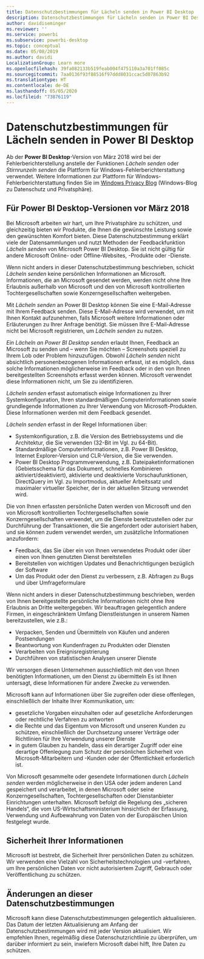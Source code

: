 ```yaml
---
title: Datenschutzbestimmungen für Lächeln senden in Power BI Desktop
description: Datenschutzbestimmungen für Lächeln senden in Power BI Desktop
author: davidiseminger
ms.reviewer: ''
ms.service: powerbi
ms.subservice: powerbi-desktop
ms.topic: conceptual
ms.date: 05/08/2019
ms.author: davidi
LocalizationGroup: Learn more
ms.openlocfilehash: 39fa082133b519feab004f475110a3a701ff085c
ms.sourcegitcommit: 7aa0136f93f88516f97ddd8031ccac5d07863b92
ms.translationtype: HT
ms.contentlocale: de-DE
ms.lasthandoff: 05/05/2020
ms.locfileid: "73876119"
---
```

# <a name="power-bi-desktop-send-a-smile-privacy-statement"></a>Datenschutzbestimmungen für Lächeln senden in Power BI Desktop

Ab der **Power BI Desktop**-Version von März 2018 wird bei der Fehlerberichterstellung anstelle der Funktionen *Lächeln senden* oder *Stirnrunzeln senden* die Plattform für Windows-Fehlerberichterstattung verwendet. Weitere Informationen zur Plattform für Windows-Fehlerberichterstattung finden Sie im [Windows Privacy Blog](https://blogs.windows.com/windowsexperience/2018/01/24/microsoft-introduces-new-privacy-tools-ahead-of-data-privacy-day/) (Windows-Blog zu Datenschutz und Privatsphäre). 

## <a name="for-versions-of-power-bi-desktop-prior-to-march-2018"></a>Für Power BI Desktop-Versionen vor März 2018

Bei Microsoft arbeiten wir hart, um Ihre Privatsphäre zu schützen, und gleichzeitig bieten wir Produkte, die Ihnen die gewünschte Leistung sowie den gewünschten Komfort bieten. Diese Datenschutzbestimmung erklärt viele der Datensammlungen und nutzt Methoden der Feedbackfunktion *Lächeln senden* von Microsoft Power BI Desktop. Sie ist nicht gültig für andere Microsoft Online- oder Offline-Websites, -Produkte oder -Dienste.

Wenn nicht anders in dieser Datenschutzbestimmung beschrieben, schickt *Lächeln senden* keine persönlichen Informationen an Microsoft. Informationen, die an Microsoft gesendet werden, werden nicht ohne Ihre Erlaubnis außerhalb von Microsoft und den von Microsoft kontrollierten Tochtergesellschaften sowie Konzerngesellschaften weitergeben.

Mit *Lächeln senden* an Power BI Desktop können Sie eine E-Mail-Adresse mit Ihrem Feedback senden. Diese E-Mail-Adresse wird verwendet, um mit Ihnen Kontakt aufzunehmen, falls Microsoft weitere Informationen oder Erläuterungen zu Ihrer Anfrage benötigt. Sie müssen Ihre E-Mail-Adresse nicht bei Microsoft registrieren, um *Lächeln senden* zu nutzen.

*Ein Lächeln an Power BI Desktop senden* erlaubt Ihnen, Feedback an Microsoft zu senden und – wenn Sie möchten – Screenshots speziell zu Ihrem Lob oder Problem hinzuzufügen. Obwohl *Lächeln senden* nicht absichtlich personenbezogenen Informationen erfasst, ist es möglich, dass solche Informationen möglicherweise im Feedback oder in den von Ihnen bereitgestellten Screenshots erfasst werden können. Microsoft verwendet diese Informationen nicht, um Sie zu identifizieren.

*Lächeln senden* erfasst automatisch einige Informationen zu Ihrer Systemkonfiguration, Ihren standardmäßigen Computerinformationen sowie grundlegende Informationen zu Ihrer Verwendung von Microsoft-Produkten. Diese Informationen werden mit dem Feedback gesendet.

*Lächeln senden* erfasst in der Regel Informationen über:

* Systemkonfiguration, z.B. die Version des Betriebssystems und die Architektur, die Sie verwenden (32-Bit im Vgl. zu 64-Bit).
* Standardmäßige Computerinformationen, z.B. Power BI Desktop, Internet Explorer-Version und CLR-Version, die Sie verwenden.
* Power BI Desktop Programmverwendung, z.B. Dateipaketinformationen (Gebietsschema für das Dokument, schnelles Kombinieren aktiviert/deaktiviert), aktivierte und deaktivierte Vorschaufunktionen, DirectQuery im Vgl. zu Importmodus, aktueller Arbeitssatz und maximaler virtueller Speicher, der in der aktuellen Sitzung verwendet wird.

Die von Ihnen erfassten persönliche Daten werden von Microsoft und den von Microsoft kontrollierten Tochtergesellschaften sowie Konzerngesellschaften verwendet, um die Dienste bereitzustellen oder zur Durchführung der Transaktionen, die Sie angefordert oder autorisiert haben, und sie können zudem verwendet werden, um zusätzliche Informationen anzufordern:

* Feedback, das Sie über ein von Ihnen verwendetes Produkt oder über einen von Ihnen genutzten Dienst bereitstellen
* Bereitstellen von wichtigen Updates und Benachrichtigungen bezüglich der Software
* Um das Produkt oder den Dienst zu verbessern, z.B. Abfragen zu Bugs und über Umfrageformulare

Wenn nicht anders in dieser Datenschutzbestimmung beschrieben, werden von Ihnen bereitgestellte persönliche Informationen nicht ohne Ihre Erlaubnis an Dritte weitergegeben. Wir beauftragen gelegentlich andere Firmen, in eingeschränktem Umfang Dienstleistungen in unserem Namen bereitzustellen, wie z.B.:

* Verpacken, Senden und Übermitteln von Käufen und anderen Postsendungen
* Beantwortung von Kundenfragen zu Produkten oder Diensten
* Verarbeiten von Ereignisregistrierung
* Durchführen von statistischen Analysen unserer Dienste

Wir versorgen diesen Unternehmen ausschließlich mit den von Ihnen benötigten Informationen, um den Dienst zu übermitteln Es ist Ihnen untersagt, diese Informationen für andere Zwecke zu verwenden.

Microsoft kann auf Informationen über Sie zugreifen oder diese offenlegen, einschließlich der Inhalte Ihrer Kommunikation, um:

* gesetzliche Vorgaben einzuhalten oder auf gesetzliche Anforderungen oder rechtliche Verfahren zu antworten
* die Rechte und das Eigentum von Microsoft und unseren Kunden zu schützen, einschließlich der Durchsetzung unserer Verträge oder Richtlinien für Ihre Verwendung unserer Dienste
* in gutem Glauben zu handeln, dass ein derartiger Zugriff oder eine derartige Offenlegung zum Schutz der persönlichen Sicherheit von Microsoft-Mitarbeitern und -Kunden oder der Öffentlichkeit erforderlich ist.

Von Microsoft gesammelte oder gesendete Informationen durch *Lächeln senden* werden möglicherweise in den USA oder jedem anderen Land gespeichert und verarbeitet, in denen Microsoft oder seine Konzerngesellschaften, Tochtergesellschaften oder Dienstanbieter Einrichtungen unterhalten. Microsoft befolgt die Regelung des „sicheren Handels“, die vom US-Wirtschaftsministerium hinsichtlich der Erfassung, Verwendung und Aufbewahrung von Daten von der Europäischen Union festgelegt wurde.

## <a name="security-of-your-information"></a>Sicherheit Ihrer Informationen
Microsoft ist bestrebt, die Sicherheit Ihrer persönlichen Daten zu schützen. Wir verwenden eine Vielzahl von Sicherheitstechnologien und -verfahren, um Ihre persönlichen Daten vor nicht autorisiertem Zugriff, Gebrauch oder Veröffentlichung zu schützen.

## <a name="changes-to-this-privacy-statement"></a>Änderungen an dieser Datenschutzbestimmungen
Microsoft kann diese Datenschutzbestimmungen gelegentlich aktualisieren. Das Datum der letzten Aktualisierung am Anfang der Datenschutzbestimmungen wird mit jeder Version aktualisiert. Wir empfehlen Ihnen, regelmäßig diese Datenschutzrichtlinie zu überprüfen, um darüber informiert zu sein, inwiefern Microsoft dabei hilft, Ihre Daten zu schützen.

